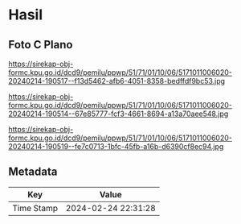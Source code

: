 # Hasil

## Foto C Plano

https://sirekap-obj-formc.kpu.go.id/dcd9/pemilu/ppwp/51/71/01/10/06/5171011006020-20240214-190517--f13d5462-afb6-4051-8358-bedffdf9bc53.jpg

https://sirekap-obj-formc.kpu.go.id/dcd9/pemilu/ppwp/51/71/01/10/06/5171011006020-20240214-190514--67e85777-fcf3-4661-8694-a13a70aee548.jpg

https://sirekap-obj-formc.kpu.go.id/dcd9/pemilu/ppwp/51/71/01/10/06/5171011006020-20240214-190519--fe7c0713-1bfc-45fb-a16b-d6390cf8ec94.jpg


## Metadata

| Key        | Value               |
| ---------- | ------------------- |
| Time Stamp | 2024-02-24 22:31:28 |



